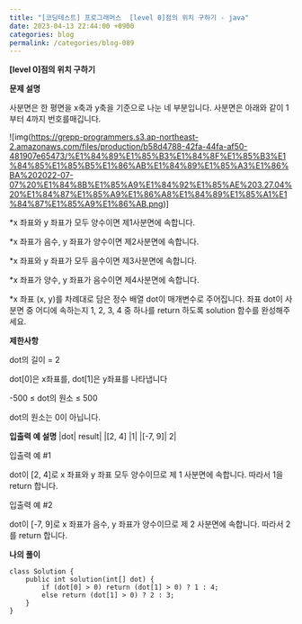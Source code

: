 ```yaml
---
title: "[코딩테스트] 프로그래머스  [level 0]점의 위치 구하기 - java"
date: 2023-04-13 22:44:00 +0900
categories: blog
permalink: /categories/blog-089
---
```



**[level 0]점의 위치 구하기**



**문제 설명**

사분면은 한 평면을 x축과 y축을 기준으로 나눈 네 부분입니다. 사분면은 아래와 같이 1부터 4까지 번호를매깁니다.

![img(https://grepp-programmers.s3.ap-northeast-2.amazonaws.com/files/production/b58d4788-42fa-44fa-af50-481907e65473/%E1%84%89%E1%85%B3%E1%84%8F%E1%85%B3%E1%84%85%E1%85%B5%E1%86%AB%E1%84%89%E1%85%A3%E1%86%BA%202022-07-07%20%E1%84%8B%E1%85%A9%E1%84%92%E1%85%AE%203.27.04%20%E1%84%87%E1%85%A9%E1%86%A8%E1%84%89%E1%85%A1%E1%84%87%E1%85%A9%E1%86%AB.png)]

*x 좌표와 y 좌표가 모두 양수이면 제1사분면에 속합니다.

*x 좌표가 음수, y 좌표가 양수이면 제2사분면에 속합니다.

*x 좌표와 y 좌표가 모두 음수이면 제3사분면에 속합니다.

*x 좌표가 양수, y 좌표가 음수이면 제4사분면에 속합니다.

*x 좌표 (x, y)를 차례대로 담은 정수 배열 dot이 매개변수로 주어집니다. 좌표 dot이 사분면 중 어디에 속하는지 1, 2, 3, 4 중 하나를 return 하도록 solution 함수를 완성해주세요.


**제한사항**

dot의 길이 = 2

dot[0]은 x좌표를, dot[1]은 y좌표를 나타냅니다

-500 ≤ dot의 원소 ≤ 500

dot의 원소는 0이 아닙니다.


**입출력 예 설명**
|dot|	result|
|[2, 4]	|1|
|[-7, 9]|	2|

입출력 예 #1

dot이 [2, 4]로 x 좌표와 y 좌표 모두 양수이므로 제 1 사분면에 속합니다. 따라서 1을 return 합니다.

입출력 예 #2

dot이 [-7, 9]로 x 좌표가 음수, y 좌표가 양수이므로 제 2 사분면에 속합니다. 따라서 2를 return 합니다.


**나의 풀이**

```
class Solution {
    public int solution(int[] dot) {
        if (dot[0] > 0) return (dot[1] > 0) ? 1 : 4;
        else return (dot[1] > 0) ? 2 : 3;
    }
}

```


